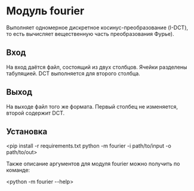 # Модуль fourier
Выполняет одномерное дискретное косинус-преобразование (I-DCT), то есть вычисляет вещественную часть преобразования Фурье).

## Вход
На вход даётся файл, состоящий из двух столбцов. Ячейки разделены табуляцией. DCT выполняется для второго столбца.

## Выход
На выходе файл того же формата. Первый столбец не изменяется, второй содержит DCT.

## Установка

<pip install -r requirements.txt
python -m fourier -i path/to/input -o path/to/out>

Также описание аргументов для модуля fourier можно получить по команде:

<python -m fourier --help>
